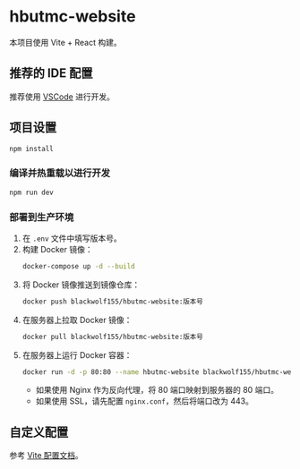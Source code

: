 # hbutmc-website

本项目使用 Vite + React 构建。

## 推荐的 IDE 配置

推荐使用 [VSCode](https://code.visualstudio.com/) 进行开发。

## 项目设置

```sh
npm install
```

### 编译并热重载以进行开发

```sh
npm run dev
```

### 部署到生产环境

1. 在 `.env` 文件中填写版本号。
2. 构建 Docker 镜像：
   ```sh
   docker-compose up -d --build
   ```
3. 将 Docker 镜像推送到镜像仓库：
   ```sh
   docker push blackwolf155/hbutmc-website:版本号
   ```
4. 在服务器上拉取 Docker 镜像：
   ```sh
   docker pull blackwolf155/hbutmc-website:版本号
   ```
5. 在服务器上运行 Docker 容器：
   ```sh
   docker run -d -p 80:80 --name hbutmc-website blackwolf155/hbutmc-website:版本号
   ```
   - 如果使用 Nginx 作为反向代理，将 80 端口映射到服务器的 80 端口。
   - 如果使用 SSL，请先配置 `nginx.conf`，然后将端口改为 443。

## 自定义配置

参考 [Vite 配置文档](https://vite.dev/config/)。